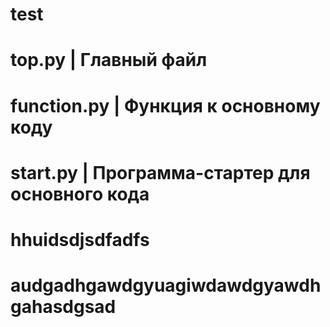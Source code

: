 # test
# top.py | Главный файл
# function.py | Функция к основному коду
# start.py | Программа-стартер для основного кода
# hhuidsdjsdfadfs
# audgadhgawdgyuagiwdawdgyawdhgahasdgsad
